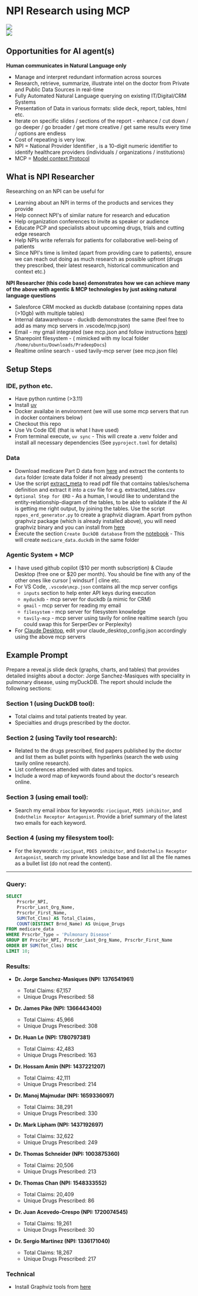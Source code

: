 # NPI Research using MCP

![](image.png)  
![](image-1.png)  

## Opportunities for AI agent(s)
**Human communicates in Natural Language only**  

- Manage and interpret redundant information across sources
- Research, retrieve, summarize, illustrate intel on the doctor from Private and Public Data Sources in real-time
- Fully Automated Natural Language querying on existing IT/Digital/CRM Systems
- Presentation of Data in various formats: slide deck, report, tables, html etc.
- Iterate on specific slides / sections of the report - enhance / cut down / go deeper / go broader / get more creative / get same results every time / options are endless
- Cost of repeating is very low.
- NPI = National Provider Identifier , is a 10-digit numeric identifier to identify healthcare providers (individuals / organizations / institutions)
- MCP = [Model context Protocol](https://modelcontextprotocol.io/introduction)

## What is NPI Researcher
Researching on an NPI can be useful for
- Learning about an NPI in terms of the products and services they provide
- Help connect NPI's of similar nature for research and education
- Help organization conferences to invite as speaker or audience
- Educate PCP and specialists about upcoming drugs, trials and cutting edge research
- Help NPIs write referrals for patients for collaborative well-being of patients
- Since NPI's time is limited (apart from providing care to patients), ensure we can reach out doing as much research as possible upfront (drugs they prescribed, their latest research, historical communication and context etc.)   

**NPI Researcher (this code base) demonstrates how we can achieve many of the above with agentic & MCP technologies by just asking natural language questions**  

- Salesforce CRM mocked as duckdb database (containing nppes data (>10gb) with multiple tables)
- Internal datawarehouse - duckdb demonstrates the same (feel free to add as many mcp servers in .vscode/mcp.json)
- Email - my gmail integrated (see mcp.json and follow instructions [here](https://github.com/GongRzhe/Gmail-MCP-Server))
- Sharepoint filesystem - (
  mimicked with my local folder `/home/ubuntu/Downloads/PradeepDocs`)
- Realtime online search - used tavily-mcp server (see mcp.json file)

## Setup Steps

### IDE, python etc.
- Have python runtime (>3.11)
- Install [uv](https://docs.astral.sh/uv/getting-started/installation/)
- Docker availabe in environment (we will use some mcp servers that run in docker containers below)
- Checkout this repo
- Use Vs Code IDE (that is what I have used)
- From terminal execute, `uv sync` - This will create a .venv folder and install all necessary dependencies (See `pyproject.toml` for details)

### Data
- Download medicare Part D data from [here](https://download.cms.gov/nppes/NPI_Files.html) and extract the contents to `data` folder (create data folder if not already present)
- Use the script [extract_meta](data_etl\data_dict_pdf_to_csv.py) to read pdf file that contains tables/schema definition and extract it into a csv file for e.g. extracted_tables.csv
- `Optional Step for ERD` - As a human, I would like to understand the entity-relationship-diagram of the tables, to be able to validate if the AI is getting me right output, by joining the tables. Use the script `nppes_erd_generator.py` to create a graphviz diagram. Apart from python graphviz package (which is already installed above), you will need graphviz binary and you can install from [here](https://graphviz.org/)
- Execute the section `Create DuckDB database` from the [notebook](data_etl\exploration_to_duckdb.ipynb) - This will create `medicare_data.duckdb` in the same folder

### Agentic System + MCP
- I have used github copilot ($10 per month subscription) & Claude Desktop (free one or $20 per month). You should be fine with any of the other ones like cursor | windsurf | cline etc.
- For VS Code, `.vscode\mcp.json` contains all the mcp server configs
  - `inputs` section to help enter API keys during execution
  - `myduckdb` - mcp server for duckdb (a mimic for CRM)
  - `gmail` - mcp server for reading my email
  - `filesystem` - mcp server for filesystem knowledge
  - `tavily-mcp` - mcp server using tavily for online realtime search (you could swap this for SerperDev or Perplexity)
- For [Claude Desktop](https://claude.ai/download), edit your claude_desktop_config.json accordingly using the above mcp servers

## Example Prompt
Prepare a reveal.js slide deck (graphs, charts, and tables) that provides detailed insights about a doctor: Jorge Sanchez-Masiques with speciality in pulmonary disease, using myDuckDB. The report should include the following sections:

### Section 1 (using DuckDB tool):
- Total claims and total patients treated by year.
- Specialties and drugs prescribed by the doctor.

### Section 2 (using Tavily tool research):
- Related to the drugs prescribed, find papers published by the doctor and list them as bullet points with hyperlinks (search the web using tavily online research).
- List conferences attended with dates and topics.
- Include a word map of keywords found about the doctor's research online.

### Section 3 (using email tool):
- Search my email inbox for keywords: `riociguat`, `PDE5 inhibitor`, and `Endothelin Receptor Antagonist`. Provide a brief summary of the latest two emails for each keyword.

### Section 4 (using my filesystem tool):
- For the keywords: `riociguat`, `PDE5 inhibitor`, and `Endothelin Receptor Antagonist`, search my private knowledge base and list all the file names as a bullet list (do not read the content).

---

### Query:
```sql
SELECT 
    Prscrbr_NPI,
    Prscrbr_Last_Org_Name,
    Prscrbr_First_Name,
    SUM(Tot_Clms) AS Total_Claims,
    COUNT(DISTINCT Brnd_Name) AS Unique_Drugs
FROM medicare_data
WHERE Prscrbr_Type = 'Pulmonary Disease'
GROUP BY Prscrbr_NPI, Prscrbr_Last_Org_Name, Prscrbr_First_Name
ORDER BY SUM(Tot_Clms) DESC
LIMIT 10;
```

### Results:
- **Dr. Jorge Sanchez-Masiques (NPI: 1376541961)**  
  - Total Claims: 67,157  
  - Unique Drugs Prescribed: 58  

- **Dr. James Pike (NPI: 1366443400)**  
  - Total Claims: 45,966  
  - Unique Drugs Prescribed: 308  

- **Dr. Huan Le (NPI: 1780797381)**  
  - Total Claims: 42,483  
  - Unique Drugs Prescribed: 163  

- **Dr. Hossam Amin (NPI: 1437221207)**  
  - Total Claims: 42,111  
  - Unique Drugs Prescribed: 214  

- **Dr. Manoj Majmudar (NPI: 1659336097)**  
  - Total Claims: 38,291  
  - Unique Drugs Prescribed: 330  

- **Dr. Mark Lipham (NPI: 1437192697)**  
  - Total Claims: 32,622  
  - Unique Drugs Prescribed: 249  

- **Dr. Thomas Schneider (NPI: 1003875360)**  
  - Total Claims: 20,506  
  - Unique Drugs Prescribed: 213  

- **Dr. Thomas Chan (NPI: 1548333552)**  
  - Total Claims: 20,409  
  - Unique Drugs Prescribed: 86  

- **Dr. Juan Acevedo-Crespo (NPI: 1720074545)**  
  - Total Claims: 19,261  
  - Unique Drugs Prescribed: 30  

- **Dr. Sergio Martinez (NPI: 1336171040)**  
  - Total Claims: 18,267  
  - Unique Drugs Prescribed: 217  



### Technical
- Install Graphviz tools from [here](https://graphviz.org/download/)